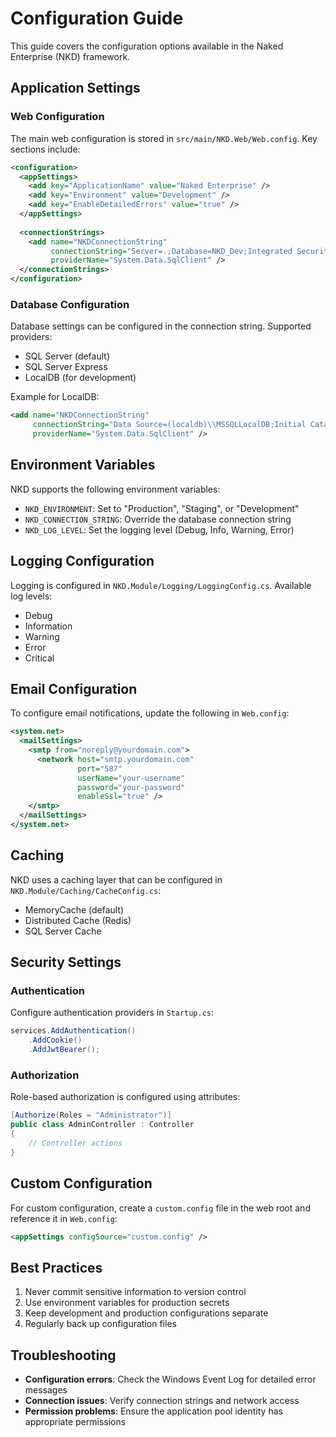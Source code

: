 # Configuration Guide

This guide covers the configuration options available in the Naked Enterprise (NKD) framework.

## Application Settings

### Web Configuration

The main web configuration is stored in `src/main/NKD.Web/Web.config`. Key sections include:

```xml
<configuration>
  <appSettings>
    <add key="ApplicationName" value="Naked Enterprise" />
    <add key="Environment" value="Development" />
    <add key="EnableDetailedErrors" value="true" />
  </appSettings>
  
  <connectionStrings>
    <add name="NKDConnectionString" 
         connectionString="Server=.;Database=NKD_Dev;Integrated Security=True;"
         providerName="System.Data.SqlClient" />
  </connectionStrings>
</configuration>
```

### Database Configuration

Database settings can be configured in the connection string. Supported providers:

- SQL Server (default)
- SQL Server Express
- LocalDB (for development)

Example for LocalDB:
```xml
<add name="NKDConnectionString" 
     connectionString="Data Source=(localdb)\\MSSQLLocalDB;Initial Catalog=NKD_Dev;Integrated Security=True;"
     providerName="System.Data.SqlClient" />
```

## Environment Variables

NKD supports the following environment variables:

- `NKD_ENVIRONMENT`: Set to "Production", "Staging", or "Development"
- `NKD_CONNECTION_STRING`: Override the database connection string
- `NKD_LOG_LEVEL`: Set the logging level (Debug, Info, Warning, Error)

## Logging Configuration

Logging is configured in `NKD.Module/Logging/LoggingConfig.cs`. Available log levels:

- Debug
- Information
- Warning
- Error
- Critical

## Email Configuration

To configure email notifications, update the following in `Web.config`:

```xml
<system.net>
  <mailSettings>
    <smtp from="noreply@yourdomain.com">
      <network host="smtp.yourdomain.com" 
               port="587" 
               userName="your-username" 
               password="your-password" 
               enableSsl="true" />
    </smtp>
  </mailSettings>
</system.net>
```

## Caching

NKD uses a caching layer that can be configured in `NKD.Module/Caching/CacheConfig.cs`:

- MemoryCache (default)
- Distributed Cache (Redis)
- SQL Server Cache

## Security Settings

### Authentication

Configure authentication providers in `Startup.cs`:

```csharp
services.AddAuthentication()
    .AddCookie()
    .AddJwtBearer();
```

### Authorization

Role-based authorization is configured using attributes:

```csharp
[Authorize(Roles = "Administrator")]
public class AdminController : Controller
{
    // Controller actions
}
```

## Custom Configuration

For custom configuration, create a `custom.config` file in the web root and reference it in `Web.config`:

```xml
<appSettings configSource="custom.config" />
```

## Best Practices

1. Never commit sensitive information to version control
2. Use environment variables for production secrets
3. Keep development and production configurations separate
4. Regularly back up configuration files

## Troubleshooting

- **Configuration errors**: Check the Windows Event Log for detailed error messages
- **Connection issues**: Verify connection strings and network access
- **Permission problems**: Ensure the application pool identity has appropriate permissions
